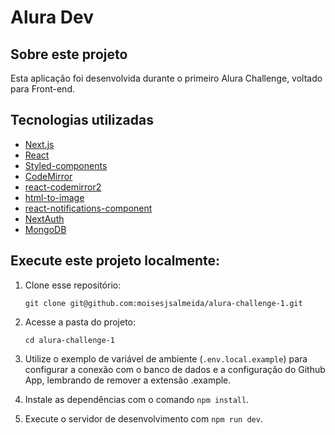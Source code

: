 # Alura Dev

## Sobre este projeto

Esta aplicação foi desenvolvida durante o primeiro Alura Challenge, voltado para Front-end.

## Tecnologias utilizadas

- [Next.js](https://nextjs.org/)
- [React](https://reactjs.org/)
- [Styled-components](https://styled-components.com/)
- [CodeMirror](https://codemirror.net/)
- [react-codemirror2](https://github.com/scniro/react-codemirror2)
- [html-to-image](https://github.com/bubkoo/html-to-image)
- [react-notifications-component](https://www.npmjs.com/package/react-notifications-component/v/2.4.1)
- [NextAuth](https://next-auth.js.org/)
- [MongoDB](https://www.mongodb.com/)

## Execute este projeto localmente:

1. Clone esse repositório:

   `git clone git@github.com:moisesjsalmeida/alura-challenge-1.git`

2. Acesse a pasta do projeto:

   `cd alura-challenge-1`

3. Utilize o exemplo de variável de ambiente (`.env.local.example`) para configurar a conexão com o banco de dados e a configuração do Github App, lembrando de remover a extensão .example.

4. Instale as dependências com o comando `npm install`.

5. Execute o servidor de desenvolvimento com `npm run dev`.

